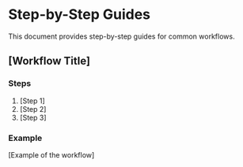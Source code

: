 # Step-by-Step Guides

This document provides step-by-step guides for common workflows.

## [Workflow Title]

### Steps

1.  [Step 1]
2.  [Step 2]
3.  [Step 3]

### Example

[Example of the workflow]